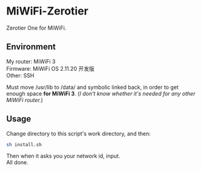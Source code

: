 # MiWiFi-Zerotier
Zerotier One for MiWiFi.

## Environment
My router: MiWiFi 3  
Firmware: MiWiFi OS 2.11.20 开发版  
Other: SSH  

Must move /usr/lib to /data/ and symbolic linked back, in order to get enough space **for MiWiFi 3**. (*I don't know whether it's needed for any other MiWiFi router.*)

## Usage
Change directory to this script's work directory, and then:  
```bash
sh install.sh
```
Then when it asks you your network id, input.  
All done.

